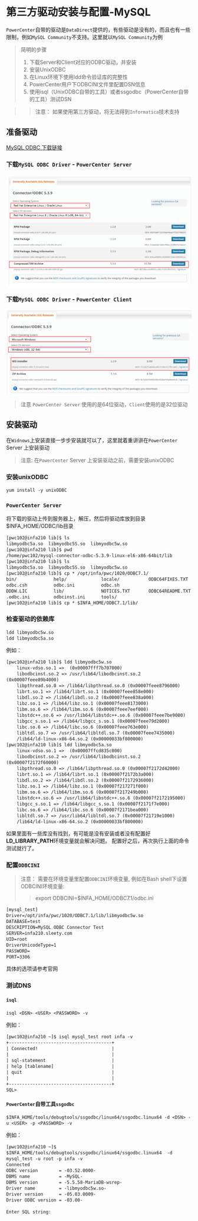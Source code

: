 # 第三方驱动安装与配置-MySQL

 `PowerCenter`自带的驱动是`DataDirect`提供的，有些驱动是没有的，而且也有一些限制，例如`MySQL Community`不支持。这里就以`MySQL Community`为例
 > 简明的步骤
 > 1. 下载Server和Client对应的ODBC驱动，并安装
 > 2. 安装UnixODBC
 > 3. 在Linux环境下使用ldd命令验证库的完整性
 > 4. PowerCenter用户下ODBCINI文件里配置DSN信息
 > 5. 使用isql（UnixODBC自带的工具）或者ssgodbc（PowerCenter自带的工具）测试DSN

 >> 注意：
 > 如果使用第三方驱动，将无法得到`Informatica`技术支持
 
 
## 准备驱动
[MySQL ODBC 下载链接](https://dev.mysql.com/downloads/connector/odbc/)

### 下载`MySQL ODBC Driver` - `PowerCenter Server`
![](/assets/MySQL_ODBC_Linux.png)

### 下载`MySQL ODBC Driver` - `PowerCenter Client`
![](/assets/MySQL_ODBC_Client.png)


> 注意
> `PowerCenter Server` 使用的是64位驱动，`Client`使用的是32位驱动


## 安装驱动
在`Widnows`上安装直接一步步安装就可以了，这里就着重讲讲在`PowerCenter` Server 上安装驱动

> 注意:
> 在`PowerCenter` Server 上安装驱动之前，需要安装unixODBC

### 安装unixODBC
```shell
yum install -y unixODBC
```

### `PowerCenter Server`
将下载的驱动上传到服务器上，解压，然后将驱动库放到目录$INFA_HOME/ODBC<VERSION>/lib目录

```shell
[pwc102@infa210 lib]$ ls
libmyodbc5a.so  libmyodbc5S.so  libmyodbc5w.so
[pwc102@infa210 lib]$ pwd
/home/pwc102/mysql-connector-odbc-5.3.9-linux-el6-x86-64bit/lib
[pwc102@infa210 lib]$ ls
libmyodbc5a.so  libmyodbc5S.so  libmyodbc5w.so
[pwc102@infa210 lib]$ cp * /opt/infa/pwc/1020/ODBC7.1/
bin/              help/             locale/           ODBC64FIXES.TXT   odbc.csh          odbc.ini          odbc.sh           
DDDW.LIC          lib/              NOTICES.TXT       ODBC64README.TXT  .odbc.ini         odbcinst.ini      tools/            
[pwc102@infa210 lib]$ cp * $INFA_HOME/ODBC7.1/lib/
```

### 检查驱动的依赖库
```shell
ldd libmyodbc5w.so 
ldd libmyodbc5a.so
```
例如：
```shell
[pwc102@infa210 lib]$ ldd libmyodbc5w.so 
	linux-vdso.so.1 =>  (0x00007fff7b707000)
	libodbcinst.so.2 => /usr/lib64/libodbcinst.so.2 (0x00007feee89b4000)
	libpthread.so.0 => /lib64/libpthread.so.0 (0x00007feee8796000)
	librt.so.1 => /lib64/librt.so.1 (0x00007feee858e000)
	libdl.so.2 => /lib64/libdl.so.2 (0x00007feee838a000)
	libz.so.1 => /lib64/libz.so.1 (0x00007feee8173000)
	libm.so.6 => /lib64/libm.so.6 (0x00007feee7eef000)
	libstdc++.so.6 => /usr/lib64/libstdc++.so.6 (0x00007feee7be9000)
	libgcc_s.so.1 => /lib64/libgcc_s.so.1 (0x00007feee79d2000)
	libc.so.6 => /lib64/libc.so.6 (0x00007feee763e000)
	libltdl.so.7 => /usr/lib64/libltdl.so.7 (0x00007feee7435000)
	/lib64/ld-linux-x86-64.so.2 (0x00000033bf800000)
[pwc102@infa210 lib]$ ldd libmyodbc5a.so 
	linux-vdso.so.1 =>  (0x00007ffcd835c000)
	libodbcinst.so.2 => /usr/lib64/libodbcinst.so.2 (0x00007f2172f60000)
	libpthread.so.0 => /lib64/libpthread.so.0 (0x00007f2172d42000)
	librt.so.1 => /lib64/librt.so.1 (0x00007f2172b3a000)
	libdl.so.2 => /lib64/libdl.so.2 (0x00007f2172936000)
	libz.so.1 => /lib64/libz.so.1 (0x00007f217271f000)
	libm.so.6 => /lib64/libm.so.6 (0x00007f217249b000)
	libstdc++.so.6 => /usr/lib64/libstdc++.so.6 (0x00007f2172195000)
	libgcc_s.so.1 => /lib64/libgcc_s.so.1 (0x00007f2171f7e000)
	libc.so.6 => /lib64/libc.so.6 (0x00007f2171bea000)
	libltdl.so.7 => /usr/lib64/libltdl.so.7 (0x00007f21719e1000)
	/lib64/ld-linux-x86-64.so.2 (0x00000033bf800000)

```
如果里面有一些库没有找到，有可能是没有安装或者没有配置好**LD_LIBRARY_PATH**环境变量就会解决问题。
配置好之后，再次执行上面的命令测试就行了。

### 配置`ODBCINI`
> 注意：
> 需要在环境变量里配置`ODBCINI`环境变量,
> 例如在Bash shell下设置ODBCINI环境变量:
>> export ODBCINI=$INFA_HOME/ODBC7.1/odbc.ini

```shell
[mysql_test]
Driver=/opt/infa/pwc/1020/ODBC7.1/lib/libmyodbc5w.so
DATABASE=test
DESCRIPTION=MySQL ODBC Connector Test
SERVER=infa210.sleety.com
UID=root
DriverUnicodeType=1
PASSWORD=
PORT=3306
```
具体的选项请参考官网

### 测试DNS
#### `isql`
```shell
isql <DSN> <USER> <PASSWORD> -v
```
例如：
```shell
[pwc102@infa210 ~]$ isql mysql_test root infa -v
+---------------------------------------+
| Connected!                            |
|                                       |
| sql-statement                         |
| help [tablename]                      |
| quit                                  |
|                                       |
+---------------------------------------+
SQL> 
```

#### ```PowerCenter```自带工具`ssgodbc`
```shell
$INFA_HOME/tools/debugtools/ssgodbc/linux64/ssgodbc.linux64 -d <DSN> -u <USER> -p <PASSWORD> -v
```
例如：
```shell
[pwc102@infa210 ~]$ $INFA_HOME/tools/debugtools/ssgodbc/linux64/ssgodbc.linux64  -d mysql_test -u root -p infa -v
Connected
ODBC version        = -03.52.0000-
DBMS name           = -MySQL-
DBMS version        = -5.5.58-MariaDB-wsrep-
Driver name         = -libmyodbc5w.so-
Driver version      = -05.03.0009-
Driver ODBC version = -03.00-

Enter SQL string: 
```




